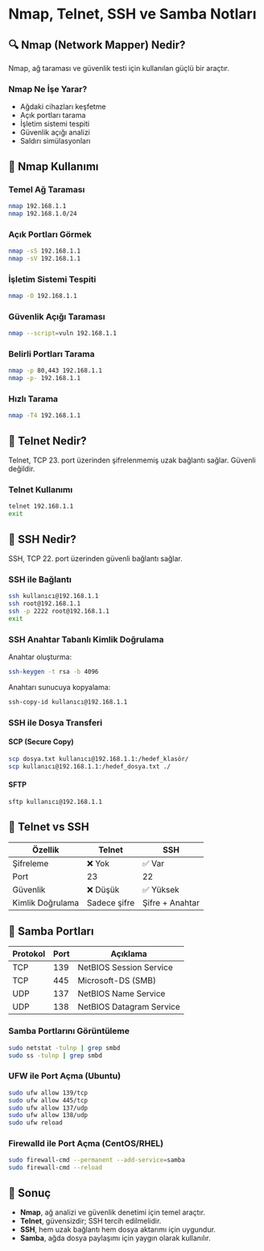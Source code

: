 # Nmap, Telnet, SSH ve Samba Notları

## 🔍 Nmap (Network Mapper) Nedir?
Nmap, ağ taraması ve güvenlik testi için kullanılan güçlü bir araçtır.

### Nmap Ne İşe Yarar?
- Ağdaki cihazları keşfetme
- Açık portları tarama
- İşletim sistemi tespiti
- Güvenlik açığı analizi
- Saldırı simülasyonları

## 🔧 Nmap Kullanımı

### Temel Ağ Taraması
```bash
nmap 192.168.1.1
nmap 192.168.1.0/24
```

### Açık Portları Görmek
```bash
nmap -sS 192.168.1.1
nmap -sV 192.168.1.1
```

### İşletim Sistemi Tespiti
```bash
nmap -O 192.168.1.1
```

### Güvenlik Açığı Taraması
```bash
nmap --script=vuln 192.168.1.1
```

### Belirli Portları Tarama
```bash
nmap -p 80,443 192.168.1.1
nmap -p- 192.168.1.1
```

### Hızlı Tarama
```bash
nmap -T4 192.168.1.1
```

## 🔐 Telnet Nedir?
Telnet, TCP 23. port üzerinden şifrelenmemiş uzak bağlantı sağlar. Güvenli değildir.

### Telnet Kullanımı
```bash
telnet 192.168.1.1
exit
```

## 🔐 SSH Nedir?
SSH, TCP 22. port üzerinden güvenli bağlantı sağlar.

### SSH ile Bağlantı
```bash
ssh kullanıcı@192.168.1.1
ssh root@192.168.1.1
ssh -p 2222 root@192.168.1.1
exit
```

### SSH Anahtar Tabanlı Kimlik Doğrulama
Anahtar oluşturma:
```bash
ssh-keygen -t rsa -b 4096
```

Anahtarı sunucuya kopyalama:
```bash
ssh-copy-id kullanıcı@192.168.1.1
```

### SSH ile Dosya Transferi

#### SCP (Secure Copy)
```bash
scp dosya.txt kullanıcı@192.168.1.1:/hedef_klasör/
scp kullanıcı@192.168.1.1:/hedef_dosya.txt ./
```

#### SFTP
```bash
sftp kullanıcı@192.168.1.1
```

## 🔎 Telnet vs SSH

| Özellik           | Telnet | SSH  |
|------------------|--------|------|
| Şifreleme        | ❌ Yok | ✅ Var |
| Port             | 23     | 22   |
| Güvenlik         | ❌ Düşük | ✅ Yüksek |
| Kimlik Doğrulama | Sadece şifre | Şifre + Anahtar |

## 📁 Samba Portları

| Protokol | Port | Açıklama                 |
|----------|------|--------------------------|
| TCP      | 139  | NetBIOS Session Service  |
| TCP      | 445  | Microsoft-DS (SMB)       |
| UDP      | 137  | NetBIOS Name Service     |
| UDP      | 138  | NetBIOS Datagram Service |

### Samba Portlarını Görüntüleme
```bash
sudo netstat -tulnp | grep smbd
sudo ss -tulnp | grep smbd
```

### UFW ile Port Açma (Ubuntu)
```bash
sudo ufw allow 139/tcp
sudo ufw allow 445/tcp
sudo ufw allow 137/udp
sudo ufw allow 138/udp
sudo ufw reload
```

### Firewalld ile Port Açma (CentOS/RHEL)
```bash
sudo firewall-cmd --permanent --add-service=samba
sudo firewall-cmd --reload
```

## 📝 Sonuç
- **Nmap**, ağ analizi ve güvenlik denetimi için temel araçtır.
- **Telnet**, güvensizdir; SSH tercih edilmelidir.
- **SSH**, hem uzak bağlantı hem dosya aktarımı için uygundur.
- **Samba**, ağda dosya paylaşımı için yaygın olarak kullanılır.